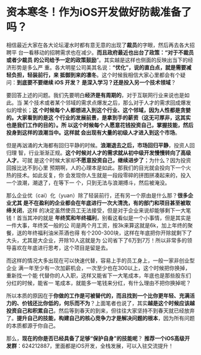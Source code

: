 # 资本寒冬！作为iOS开发做好防裁准备了吗？
相信最近大家在各大论坛灌水时都有意无意的出现了**裁员**的字眼，然后再去各大招聘平
台一看移动的招聘需求也在减少。**而且政府最近也出台了政策：“对于不裁员或者少裁员
的公司给予一定的政策鼓励**”。其实越是这样也侧面的反映出当下的经济形势是多么严
重。各大明星公司美其名说：**“优化”，说的直白点，就是需要减轻负担，轻装前行，来
抵御到来的凛冬**。这个时候我相信大家心里都会有个疑问：**到底要不要继续 iOS 开发？
是深入学习？还是投入另一个技术领域**？

要回答上述的问题。我们先要明白**经济是有周期的**，对于互联网行业来说也是如此。当
某个技术或者某个邻域的需求点爆发之后，那么对于人才的需求回成爆发似的增长；**这
个时候每个人都想进入到这个行业、这个邻域，因为人性都是贪婪的。大家看到的是这
个行业的发展前景，是拿到手的薪资（这无可厚非，这其实也是我们工作的目的）。所
以这个时候每个人愿意花钱投资自己，掌握技能，然后投身到这样的浪潮当中。这样就
会出现有大量的初级人才进入到这个市场**。

但是再汹涌的大海都有回归平静的时候。**浪潮退去之后，市场回归平静**，投资人回归理
智，行业渐渐正规。**这个时候对人才的需求就从初中级开发慢慢转向了高级人才**。可就
是这个时候大家却**不愿意投资自己，继续进步了**；为什么？因为投资回报比达不到心里
预期啊，人的心理本是如此。那我们的目光就会投向下一个火热的技术。如此反复，你
会发现你人生就是一段段零碎的拼图拼凑起来的，投入一个浪潮，潮退了，在等下一
个，只到无法与浪潮搏斗，然后被淹没。

那么企业优（cai）化（yuan）除了轻装前行，还有另一个原由是什么那？**很多企业尤其
是不在盈利的企业都会在年底进行一次大清洗，有的部门和项目甚至被取缔关闭**，这样
的决定虽然使员工无法接受，但是对于企业来说却能够剩下一大笔钱！首当其冲的就是
**年终奖和年终福利**，别看这看似是一个小事情，但是其实是一件大事，年终奖一般的公
司是两个月工资，按3k来算这就是6k，加上年终的聚餐，送的年终福利油米茶酒也得
有个200-300块，这样在年底把你开除就剩下了大头，尤其是大企业，开除10人这就是为
公司省下了6万到7万！所以非常多的领导喜欢在年底进行思考，这个项目是留是去。

而这样的情况大多出现在可以快速代替，容易上手的员工身上，一般一家非创业型企业
满一年至少有一次加薪机会，一次至少也在300以上，这个时候把你换掉，重新找一个能
代替你的人入职，这样又能省下一大笔成本，年底也是那些股东们分红的时候，能省一
笔成本，就能多一笔钱来分红，有什么理由不把你换掉呢？

所以本质的原因在于**你做的工作是可被替代的，而且找到一个比你更年轻、充满活力的、价钱还比你低的，何乐而不为**？上面笔者也说了，其实**越是这个时候应该越投资自己和积累自己**，然后等到春天的到来，但往往大家坚持不到春天就已经放弃了。**提升自己的技能，构建自己的核心竞争力才是解决问题的根本**，因为所有问题的本质都源于你自己。

那么，**现在的你是否已经具备了足够“保护自身”的技能呢**？
**推荐一个iOS高级开发群**：624212887，里面都是iOS开发，全栈发展，可以入驻交流提升！
